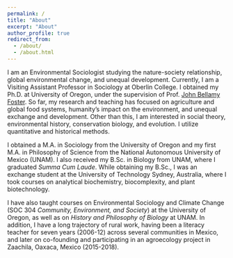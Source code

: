 ```yaml
---
permalink: /
title: "About"
excerpt: "About"
author_profile: true
redirect_from: 
  - /about/
  - /about.html
---
```


I am an Environmental Sociologist studying the nature-society relationship, global environmental change, and unequal development. Currently, I am a Visiting Assistant Professor in Sociology at Oberlin College. I obtained my Ph.D. at University of Oregon, under the supervision of Prof. [John Bellamy Foster](https://scholar.google.com/citations?user=anEkFkEAAAAJ&hl=en). So far, my research and teaching has focused on agriculture and global food systems, humanity’s impact on the environment, and unequal exchange and development. Other than this, I am interested in social theory, environmental history, conservation biology, and evolution. I utilize quantitative and historical methods.

I obtained a M.A. in Sociology from the University of Oregon and my first M.A. in Philosophy of Science from the National Autonomous University of Mexico (UNAM). I also received my B.Sc. in Biology from UNAM, where I graduated _Summa Cum Laude_. While obtaining my B.Sc., I was an exchange student at the University of Technology Sydney, Australia, where I took courses on analytical biochemistry, biocomplexity, and plant biotechnology.

I have also taught courses on Environmental Sociology and Climate Change (SOC 304 _Community, Environment, and Society_) at the University of Oregon, as well as on _History and Philosophy of Biology_ at UNAM. In addition, I have a long trajectory of rural work, having been a literacy teacher for seven years (2006-12) across several communities in Mexico, and later on co-founding and participating in an agroecology project in Zaachila, Oaxaca, Mexico (2015-2018).

